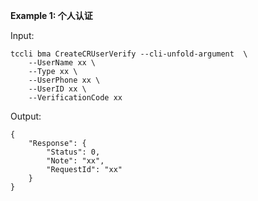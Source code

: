 **Example 1: 个人认证**



Input: 

```
tccli bma CreateCRUserVerify --cli-unfold-argument  \
    --UserName xx \
    --Type xx \
    --UserPhone xx \
    --UserID xx \
    --VerificationCode xx
```

Output: 
```
{
    "Response": {
        "Status": 0,
        "Note": "xx",
        "RequestId": "xx"
    }
}
```

